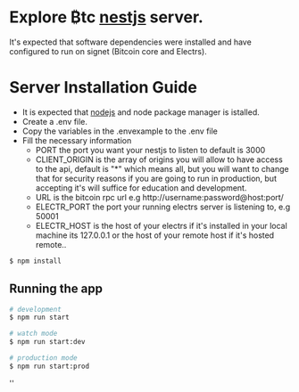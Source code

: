 # Explore ₿tc [nestjs](https://nestjs.com/) server.
It's expected that software dependencies were installed and have configured to run on signet (Bitcoin core and Electrs).

# Server Installation Guide
- It is expected that [nodejs](https://nodejs.org/en/download/) and node package manager is istalled.
- Create a .env file.
- Copy the variables in the .envexample to the .env file
- Fill the necessary information
  - PORT the port you want your nestjs to listen to default is 3000
  - CLIENT_ORIGIN is the array of origins you will allow to have access to the api, default is "*" which means all, but you will want to change that for security reasons if you are going to run in production, but accepting it's will suffice for education and development.
  - URL is the bitcoin rpc url e.g  http://username:password@host:port/
  - ELECTR_PORT the port your running electrs server is listening to, e.g 50001
  - ELECTR_HOST is the host of your electrs if it's installed in your local machine its 127.0.0.1 or the host of your remote host if it's hosted remote..


```bash
$ npm install
```

## Running the app

```bash
# development
$ npm run start

# watch mode
$ npm run start:dev

# production mode
$ npm run start:prod
```
''